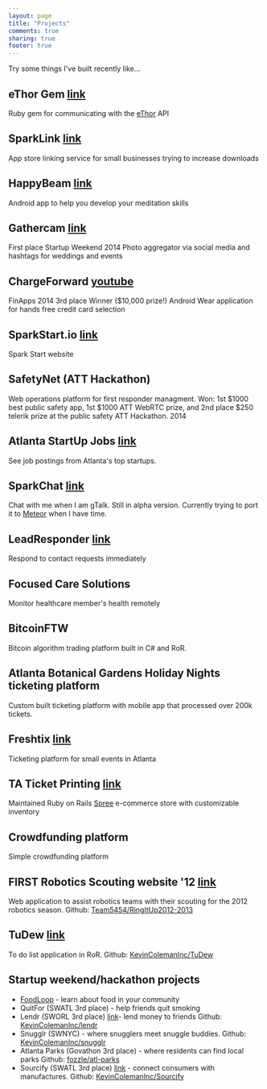 ```yaml
---
layout: page
title: "Projects"
comments: true
sharing: true
footer: true
---
```

Try some things I've built recently like…

## eThor Gem [link](https://github.com/Ampersand-Labs/ethor)
Ruby gem for communicating with the [eThor](http://www.ethor.com) API

## SparkLink [link](http://www.SparkLink.io/)
App store linking service for small businesses trying to increase downloads

## HappyBeam [link](http://www.happybeamapp.com/)
Android app to help you develop your meditation skills

## Gathercam [link](https://gathercam.co)
First place Startup Weekend 2014
Photo aggregator via social media and hashtags for weddings and events

## ChargeForward [youtube](https://www.youtube.com/watch?v=1y-D-5O2dcY)
FinApps 2014 3rd place Winner ($10,000 prize!)
Android Wear application for hands free credit card selection

## SparkStart.io [link](http://www.sparkstart.io)
Spark Start website

## SafetyNet (ATT Hackathon)
Web operations platform for first responder managment.
Won: 1st $1000 best public safety app, 1st $1000 ATT WebRTC prize, and 2nd place $250 telerik prize at the public safety ATT Hackathon. 2014

## Atlanta StartUp Jobs [link](http://www.atlantastartupjobs.com)
See job postings from Atlanta's top startups.

## SparkChat [link](http://kcoleman.me/chat)
Chat with me when I am gTalk.  Still in alpha version.  Currently trying to port it to [Meteor](https://www.meteor.com/) when I have time.

## LeadResponder [link](http://LeadResponder.com)
Respond to contact requests immediately

## Focused Care Solutions
Monitor healthcare member's health remotely

## BitcoinFTW
Bitcoin algorithm trading platform built in C# and RoR.

## Atlanta Botanical Gardens Holiday Nights ticketing platform
Custom built ticketing platform with mobile app that processed over 200k tickets.

## Freshtix [link](http://freshtix.com)
Ticketing platform for small events in Atlanta

## TA Ticket Printing [link](http://taticketprinting.com)
Maintained Ruby on Rails [Spree](http://spreecommerce.com/) e-commerce store with customizable inventory

## Crowdfunding platform
Simple crowdfunding platform

## FIRST Robotics Scouting website '12 [link](http://ditu2012scouting.herokuapp.com/)
Web application to assist robotics teams with their scouting for the 2012 robotics season. Github: [Team5454/RingItUp2012-2013](https://github.com/Team5454/RingItUp2012-2013)

## TuDew [link](http://tudew.herokuapp.com/)
To do list application in RoR. Github: [KevinColemanInc/TuDew](https://github.com/KevinColemanInc/TuDew)

## Startup weekend/hackathon projects
* [FoodLoop](/blog/2014/06/21/goodie-hack-number-2/) - learn about food in your community
* QuitFor (SWATL 3rd place) - help friends quit smoking
* Lendr (SWORL 3rd place) [link](http://lendrapp.herokuapp.com/)- lend money to friends Github: [KevinColemanInc/lendr](https://github.com/KevinColemanInc/lendr)
* Snugglr (SWNYC) - where snugglers meet snuggle buddies. Github: [KevinColemanInc/snugglr](https://github.com/KevinColemanInc/snugglr)
* Atlanta Parks (Govathon 3rd place) - where residents can find local parks Github: [fozzle/atl-parks](https://github.com/fozzle/atl-parks)
* Sourcify (SWATL 3rd place) [link](http://sourci.herokuapp.com/) - connect consumers with manufactures. Github: [KevinColemanInc/Sourcify](https://github.com/KevinColemanInc/Sourcify)
